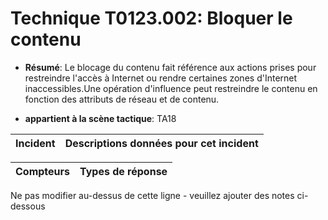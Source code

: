 # Technique T0123.002: Bloquer le contenu

* **Résumé**: Le blocage du contenu fait référence aux actions prises pour restreindre l'accès à Internet ou rendre certaines zones d'Internet inaccessibles.Une opération d'influence peut restreindre le contenu en fonction des attributs de réseau et de contenu.

* **appartient à la scène tactique**: TA18


|Incident |Descriptions données pour cet incident |
|-------- |-------------------- |



|Compteurs |Types de réponse |
|-------- |-------------- |


Ne pas modifier au-dessus de cette ligne - veuillez ajouter des notes ci-dessous